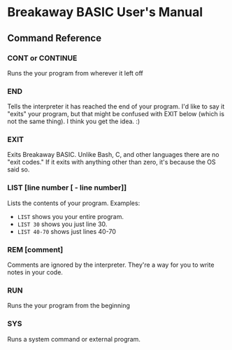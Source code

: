 # Breakaway BASIC User's Manual

## Command Reference

### CONT or CONTINUE

Runs the your program from wherever it left off

### END

Tells the interpreter it has reached the end of your program.  I'd like to say it "exits" your program, but that might be confused with EXIT below (which is not the same thing).  I think you get the idea. :)

### EXIT

Exits Breakaway BASIC.  Unlike Bash, C, and other languages there are no "exit codes."  If it exits with anything other than zero, it's because the OS said so.

### LIST [line number [ - line number]]

Lists the contents of your program.  Examples:

* `LIST` shows you your entire program.
* `LIST 30` shows you just line 30.
* `LIST 40-70` shows just lines 40-70

### REM [comment]

Comments are ignored by the interpreter.  They're a way for you to write notes in your code.

### RUN

Runs the your program from the beginning

### SYS

Runs a system command or external program.
